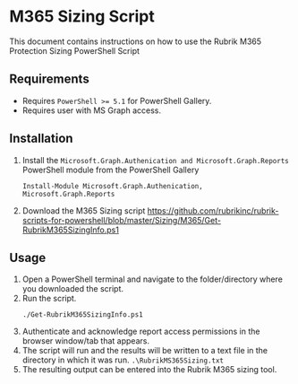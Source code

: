 # M365 Sizing Script

This document contains instructions on how to use the Rubrik M365 Protection Sizing PowerShell Script



## Requirements

* Requires `PowerShell >= 5.1` for PowerShell Gallery.
* Requires user with MS Graph access.



## Installation

1. Install the `Microsoft.Graph.Authenication and Microsoft.Graph.Reports` PowerShell module from the PowerShell Gallery
    ```
    Install-Module Microsoft.Graph.Authenication, Microsoft.Graph.Reports
    ```

2. Download the M365 Sizing script https://github.com/rubrikinc/rubrik-scripts-for-powershell/blob/master/Sizing/M365/Get-RubrikM365SizingInfo.ps1



## Usage

1. Open a PowerShell terminal and navigate to the folder/directory where you downloaded the script.
2. Run the script.
    ```
    ./Get-RubrikM365SizingInfo.ps1
    ```
3. Authenticate and acknowledge report access permissions in the browser window/tab that appears.
4. The script will run and the results will be written to a text file in the directory in which it was run. `.\RubrikMS365Sizing.txt`
5. The resulting output can be entered into the Rubrik M365 sizing tool.
